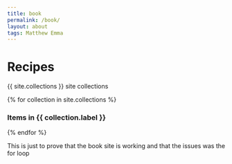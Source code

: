 ```yaml
---
title: book
permalink: /book/
layout: about
tags: Matthew Emma
---
```


<h1>Recipes</h1>
<p>{{ site.collections }} site collections</p>
<div>
{% for collection in site.collections %}
  <h3 class="post-meta">
    Items in {{ collection.label }}
  </h3>
{% endfor %}
</div>
<p>This is just to prove that the book site is working and that the issues was the for loop</p>

